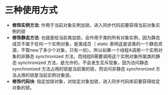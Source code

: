# 三种使用方式

- **修饰实例方法**: 作用于当前对象实例加锁，进入同步代码前要获得当前对象实例的锁
- **修饰静态方法**: 也就是给当前类加锁，会作用于类的所有对象实例，因为静态成员不属于任何一个实例对象，是类成员（ static 表明这是该类的一个静态资源，不管new了多少个对象，只有一份）。所以如果一个线程A调用一个实例对象的非静态 synchronized 方法，而线程B需要调用这个实例对象所属类的静态 synchronized 方法，是允许的，不会发生互斥现象，因为访问静态 synchronized 方法占用的锁是当前类的锁，而访问非静态 synchronized 方法占用的锁是当前实例对象锁。
- **修饰代码块**: 指定加锁对象，对给定对象加锁，进入同步代码库前要获得给定对象的锁。


